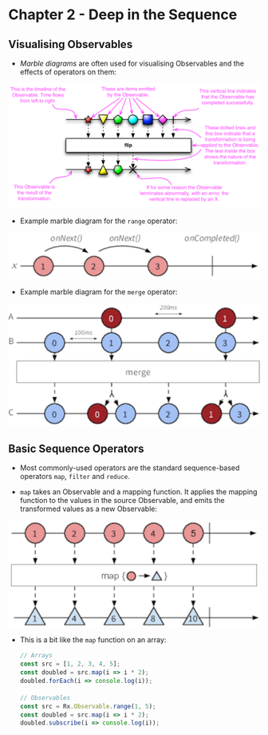 # Chapter 2 - Deep in the Sequence

## Visualising Observables

- _Marble diagrams_ are often used for visualising Observables and the effects of operators on them:

![Marble Diagram](images/marbleDiagram.png)

- Example marble diagram for the `range` operator:

![Marble Diagram - range](images/rangeDiagram.png)

- Example marble diagram for the `merge` operator:

![Marble Diagram - merge](images/mergeDiagram.png)


## Basic Sequence Operators

- Most commonly-used operators are the standard sequence-based operators `map`, `filter` and `reduce`.

- `map` takes an Observable and a mapping function.  It applies the mapping function to the values in the source Observable, and emits the transformed values as a new Observable:

![Marble Diagram - map](images/mapDiagram.png)

- This is a bit like the `map` function on an array:

    ```javascript
    // Arrays
    const src = [1, 2, 3, 4, 5];
    const doubled = src.map(i => i * 2);
    doubled.forEach(i => console.log(i));

    // Observables
    const src = Rx.Observable.range(1, 5);
    const doubled = src.map(i => i * 2);
    doubled.subscribe(i => console.log(i));
    ```
